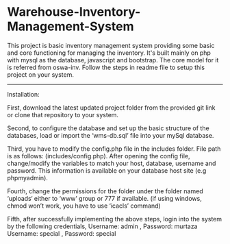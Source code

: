 # Warehouse-Inventory-Management-System
This project is basic inventory management system providing some basic and core functioning for managing the inventory. It's built mainly on php with mysql as the database, javascript and bootstrap. The core model for it is referred from oswa-inv. Follow the steps in readme file to setup this project on your system.

----------------------------------------------------------------------------------------------------------------------------------------------------------------------------
Installation:

First, download the latest updated project folder from the provided git link or clone that repository to your system.

Second, to configure the database and set up the basic structure of the databases, load or import the ‘wms-db.sql’ file into your mySql database.

Third, you have to modify the config.php file in the includes folder. File path is as follows: (includes/config.php). After opening the config file, change/modify the variables to match your host, database, username and password. This information is available on your database host site (e.g phpmyadmin).

Fourth, change the permissions for the folder under the folder named ‘uploads‘ either to ‘www’ group or 777 if available. (if using windows, chmod won’t work, you have to use ‘icacls’ command)

Fifth, after successfully implementing the above steps, login into the system by the following credentials,
Username: admin , Password: murtaza
Username: special , Password: special
